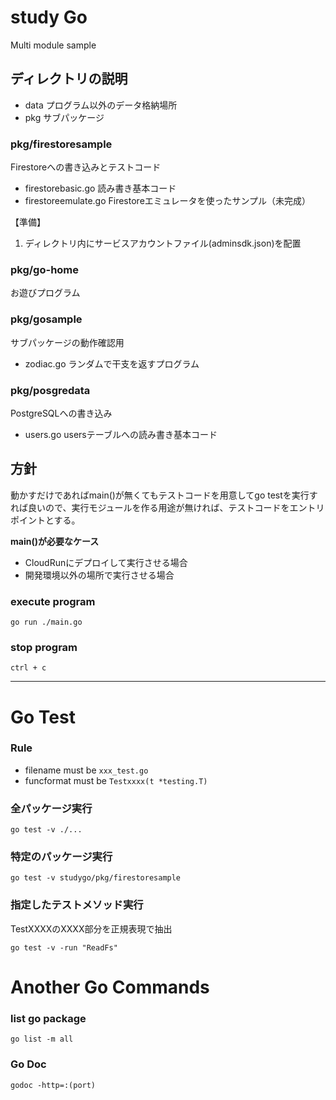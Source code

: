 # study Go
Multi module sample

## ディレクトリの説明
- data プログラム以外のデータ格納場所
- pkg サブパッケージ

### pkg/firestoresample
Firestoreへの書き込みとテストコード
- firestorebasic.go 読み書き基本コード
- firestoreemulate.go Firestoreエミュレータを使ったサンプル（未完成）

【準備】
1. ディレクトリ内にサービスアカウントファイル(adminsdk.json)を配置

### pkg/go-home
お遊びプログラム

### pkg/gosample
サブパッケージの動作確認用
- zodiac.go ランダムで干支を返すプログラム

### pkg/posgredata
PostgreSQLへの書き込み
- users.go usersテーブルへの読み書き基本コード


## 方針
動かすだけであればmain()が無くてもテストコードを用意してgo testを実行すれば良いので、実行モジュールを作る用途が無ければ、テストコードをエントリポイントとする。

<b>main()が必要なケース</b>

- CloudRunにデプロイして実行させる場合
- 開発環境以外の場所で実行させる場合

### execute program
```
go run ./main.go
```
### stop program
```
ctrl + c
```

---
# Go Test

### Rule
- filename must be `xxx_test.go`
- funcformat must be `Testxxxx(t *testing.T)`

### 全パッケージ実行
```
go test -v ./...
```

### 特定のパッケージ実行
```
go test -v studygo/pkg/firestoresample
```

### 指定したテストメソッド実行
TestXXXXのXXXX部分を正規表現で抽出
```
go test -v -run "ReadFs"
```

# Another Go Commands

### list go package
`go list -m all`

### Go Doc
`godoc -http=:(port)`


